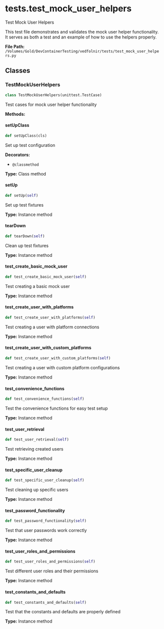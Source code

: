 # tests.test_mock_user_helpers

Test Mock User Helpers

This test file demonstrates and validates the mock user helper functionality.
It serves as both a test and an example of how to use the helpers properly.

**File Path:** `/Volumes/Gold/DevContainerTesting/vedfolnir/tests/test_mock_user_helpers.py`

## Classes

### TestMockUserHelpers

```python
class TestMockUserHelpers(unittest.TestCase)
```

Test cases for mock user helper functionality

**Methods:**

#### setUpClass

```python
def setUpClass(cls)
```

Set up test configuration

**Decorators:**
- `@classmethod`

**Type:** Class method

#### setUp

```python
def setUp(self)
```

Set up test fixtures

**Type:** Instance method

#### tearDown

```python
def tearDown(self)
```

Clean up test fixtures

**Type:** Instance method

#### test_create_basic_mock_user

```python
def test_create_basic_mock_user(self)
```

Test creating a basic mock user

**Type:** Instance method

#### test_create_user_with_platforms

```python
def test_create_user_with_platforms(self)
```

Test creating a user with platform connections

**Type:** Instance method

#### test_create_user_with_custom_platforms

```python
def test_create_user_with_custom_platforms(self)
```

Test creating a user with custom platform configurations

**Type:** Instance method

#### test_convenience_functions

```python
def test_convenience_functions(self)
```

Test the convenience functions for easy test setup

**Type:** Instance method

#### test_user_retrieval

```python
def test_user_retrieval(self)
```

Test retrieving created users

**Type:** Instance method

#### test_specific_user_cleanup

```python
def test_specific_user_cleanup(self)
```

Test cleaning up specific users

**Type:** Instance method

#### test_password_functionality

```python
def test_password_functionality(self)
```

Test that user passwords work correctly

**Type:** Instance method

#### test_user_roles_and_permissions

```python
def test_user_roles_and_permissions(self)
```

Test different user roles and their permissions

**Type:** Instance method

#### test_constants_and_defaults

```python
def test_constants_and_defaults(self)
```

Test that the constants and defaults are properly defined

**Type:** Instance method

